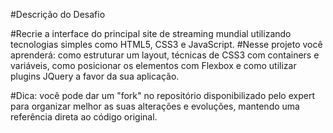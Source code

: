 #Descrição do Desafio

#Recrie a interface do principal site de streaming mundial utilizando tecnologias simples como HTML5, CSS3 e JavaScript. 
#Nesse projeto você aprenderá: como estruturar um layout, técnicas de CSS3 com containers e variáveis, como posicionar os elementos com Flexbox e como utilizar plugins JQuery a favor da sua aplicação.

#Dica: você pode dar um "fork" no repositório disponibilizado pelo expert para organizar melhor as suas alterações e evoluções, mantendo uma referência direta ao código original.
